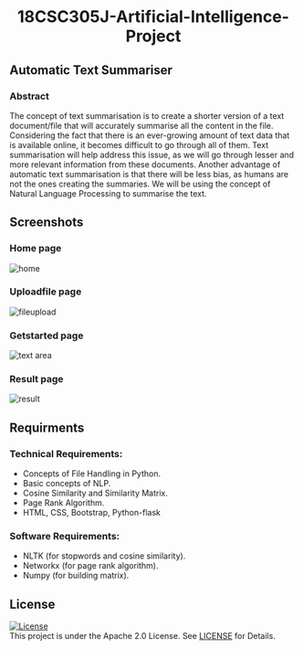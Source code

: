 <h1 align="center"> 18CSC305J-Artificial-Intelligence-Project </h1>
<h2> Automatic Text Summariser </h2>
<h3> Abstract </h3>

The concept of text summarisation is to create a shorter version of a text document/file that will accurately summarise all the content in the file. Considering the fact that there is an ever-growing amount of text data that is available online, it becomes difficult to go through all of them. Text summarisation will help address this issue, as we will go through lesser and more relevant information from these documents. Another advantage of automatic text summarisation is that there will be less bias, as humans are not the ones creating the summaries. We will be using the concept of Natural Language Processing to summarise the text.

<h2> Screenshots </h2>

### Home page

![home](https://user-images.githubusercontent.com/70643852/163853462-b24a30ac-9fb7-4c92-a5c5-081d3f707d23.png)

### Uploadfile page

![fileupload](https://user-images.githubusercontent.com/70643852/163853479-0a5b3942-a4d2-465a-a62c-6b1dc8fdf242.png)

### Getstarted page

![text area](https://user-images.githubusercontent.com/70643852/163853476-19c6eef6-dcb1-4124-9c3a-0455bf2ccda7.png)

### Result page

![result](https://user-images.githubusercontent.com/70643852/163853470-c9d340eb-f77b-4b18-ab63-25cc2617692a.png)


## Requirments
### Technical Requirements:
 * Concepts of File Handling in Python.
 * Basic concepts of NLP.
 * Cosine Similarity and Similarity Matrix.
 * Page Rank Algorithm.
 * HTML, CSS, Bootstrap, Python-flask
### Software Requirements:
 * NLTK (for stopwords and cosine similarity).
 * Networkx (for page rank algorithm).
 * Numpy (for building matrix).


## License 
[![License](https://img.shields.io/badge/License-Apache%202.0-blue.svg)](https://opensource.org/licenses/Apache-2.0)
<br/>
This project is under the Apache 2.0 License. See [LICENSE](LICENSE) for Details.

